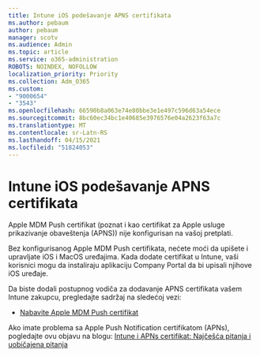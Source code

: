 ```yaml
---
title: Intune iOS podešavanje APNS certifikata
ms.author: pebaum
author: pebaum
manager: scotv
ms.audience: Admin
ms.topic: article
ms.service: o365-administration
ROBOTS: NOINDEX, NOFOLLOW
localization_priority: Priority
ms.collection: Adm_O365
ms.custom:
- "9000654"
- "3543"
ms.openlocfilehash: 66590b8a063e74e80bbe3e1e497c596d63a54ece
ms.sourcegitcommit: 8bc60ec34bc1e40685e3976576e04a2623f63a7c
ms.translationtype: MT
ms.contentlocale: sr-Latn-RS
ms.lasthandoff: 04/15/2021
ms.locfileid: "51824053"
---
```

# <a name="intune-ios-set-up-apns-certificate"></a>Intune iOS podešavanje APNS certifikata

Apple MDM Push certifikat (poznat i kao certifikat za Apple usluge prikazivanje obaveštenja (APNS)) nije konfigurisan na vašoj pretplati.

Bez konfigurisanog Apple MDM Push certifikata, nećete moći da upišete i upravljate iOS i MacOS uređajima. Kada dodate certifikat u Intune, vaši korisnici mogu da instaliraju aplikaciju Company Portal da bi upisali njihove iOS uređaje.

Da biste dodali postupnog vodiča za dodavanje APNS certifikata vašem Intune zakupcu, pregledajte sadržaj na sledećoj vezi:

- [Nabavite Apple MDM Push certifikat](https://docs.microsoft.com/mem/intune/enrollment/apple-mdm-push-certificate-get)

Ako imate problema sa Apple Push Notification certifikatom (APNs), pogledajte ovu objavu na blogu: [Intune i APNs certifikat: Najčešća pitanja i uobičajena pitanja](https://techcommunity.microsoft.com/t5/Intune-Customer-Success/Intune-and-the-APNs-certificate-FAQ-and-common-issues/ba-p/280121)
